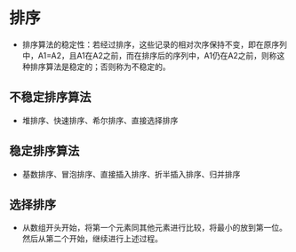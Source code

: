 # 排序
* 排序算法的稳定性：若经过排序，这些记录的相对次序保持不变，即在原序列中，A1=A2，且A1在A2之前，而在排序后的序列中，A1仍在A2之前，则称这种排序算法是稳定的；否则称为不稳定的。

## 不稳定排序算法
* 堆排序、快速排序、希尔排序、直接选择排序

## 稳定排序算法
* 基数排序、冒泡排序、直接插入排序、折半插入排序、归并排序


## 选择排序
* 从数组开头开始，将第一个元素同其他元素进行比较，将最小的放到第一位。然后从第二个开始，继续进行上述过程。